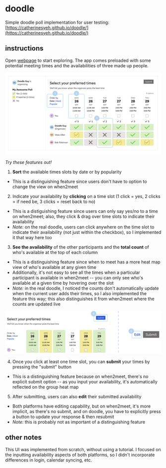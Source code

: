 # doodle
Simple doodle poll implementation for user testing: [https://catherinesyeh.github.io/doodle/](https://catherinesyeh.github.io/doodle/)

## instructions
Open [webpage](https://catherinesyeh.github.io/doodle/) to start exploring. The app comes preloaded with some potential meeting times and the availabilities of three made up people.

![Screenshot of doodle implementation](img/screenshot1.png)

*Try these features out!*
1. **Sort** the available times slots by date or by popularity
* This is a distinguishing feature since users don't have to option to change the view on when2meet
2. Indicate your availability by **clicking** on a time slot (1 click = yes, 2 clicks = if need be, 3 clicks = reset back to no)
* This is a distiguishing feature since users can only say yes/no to a time on when2meet; also, they click & drag over time slots to indicate their availability
* _Note:_ on the real doodle, users can click anywhere on the time slot to indicate their availability (not just within the checkbox), so I implemented it that way here too
3. **See the availability** of the other participants and the **total count** of who's available at the top of each column
* This is a distinguishing feature since when to meet has a more heat map view of who's available at any given time
* Additionally, it's not easy to see all the times when a particular participant is available in when2meet -- you can only see who's available at a given time by hovering over the slot
* _Note:_ in the real doodle, I noticed the counts don't automatically update when the current user adds their times, so I also implemented the feature this way; this also distinguishes it from when2meet where the counts are updated live

![Screenshot of submit option](img/screenshot2.png)

4. Once you click at least one time slot, you can **submit** your times by pressing the "submit" button
* This is a distinguishing feature because on when2meet, there's no explicit submit option -- as you input your availability, it's automatically reflected on the group heat map
5. After submitting, users can also **edit** their submitted availability
* Both platforms have editing capability, but on when2meet, it's more implicit, as there's no submit, and on doodle, you have to explicitly press a button to update your response & then resubmit
* _Note:_ this is probably not as important of a distinguishing feature

## other notes
This UI was implemented from scratch, without using a tutorial. I focused on the inputting availability aspects of both platforms, so I didn't incorporate differences in login, calendar syncing, etc.
